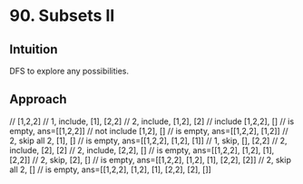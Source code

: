 # 90. Subsets II

## Intuition
DFS to explore any possibilities.

## Approach
// [1,2,2]
// 1, include, [1], [2,2]
//      2, include, [1,2], [2]
//          include [1,2,2], []
//              is empty, ans=[[1,2,2]]
//          not include [1,2], []
//              is empty, ans=[[1,2,2], [1,2]]
//      2, skip all 2, [1], []
//          is empty, ans=[[1,2,2], [1,2], [1]]
// 1, skip, [], [2,2]
//      2, include, [2], [2]
//          2, include, [2,2], []
//              is empty, ans=[[1,2,2], [1,2], [1], [2,2]]
//          2, skip, [2], []
//              is empty, ans=[[1,2,2], [1,2], [1], [2,2], [2]]
//      2, skip all 2, []
//          is empty, ans=[[1,2,2], [1,2], [1], [2,2], [2], []]